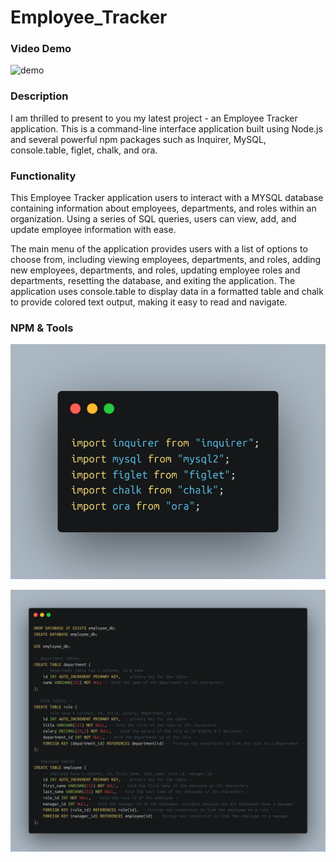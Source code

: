 # Employee_Tracker


### Video Demo

![demo](./assets/Challenge.gif)


### Description

I am thrilled to present to you my latest project - an Employee Tracker application. This is a command-line interface application built using Node.js and several powerful npm packages such as Inquirer, MySQL, console.table, figlet, chalk, and ora.

### Functionality

This Employee Tracker application users to interact with a MYSQL database containing information about employees, departments, and roles within an organization. Using a series of SQL queries, users can view, add, and update employee information with ease.

The main menu of the application provides users with a list of options to choose from, including viewing employees, departments, and roles, adding new employees, departments, and roles, updating employee roles and departments, resetting the database, and exiting the application. The application uses console.table to display data in a formatted table and chalk to provide colored text output, making it easy to read and navigate.

### NPM & Tools

![carbon](./assets/carbon.png)

![carbon2](./assets/carbon2.png)

